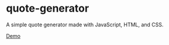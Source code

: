 # quote-generator
A simple quote generator made with JavaScript, HTML, and CSS.

[Demo](https://otlyn.com/quote-generator/)
